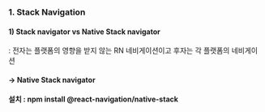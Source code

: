 ### 1. Stack Navigation

#### 1) Stack navigator vs Native Stack navigator

: 전자는 플랫폼의 영향을 받지 않는 RN 네비게이션이고 후자는 각 플랫폼의 네비게이션

#### -> Native Stack navigator

#### 설치 : npm install @react-navigation/native-stack
